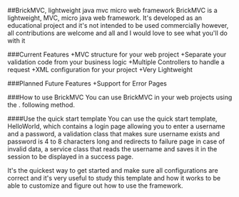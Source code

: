 ##BrickMVC, lightweight java mvc micro web framework
BrickMVC is a lightweight, MVC, micro java web framework. It's developed as an educational project and it's not intended to be used commercially however, all contributions are welcome and all and I would love to see what you'll do with it

###Current Features
+MVC structure for your web project
+Separate your validation code from your business logic
+Multiple Controllers to handle a request
+XML configuration for your project
+Very Lightweight

###Planned Future Features
+Support for Error Pages

###How to use BrickMVC
You can use BrickMVC in your web projects using the .
following method.

####Use the quick start template
You can use the quick start template, HelloWorld, which contains a login page allowing you to enter a username and a password, a validation class that makes sure username exists and password is 4 to 8 characters long and redirects to failure page in case of invalid data, a service class that reads the username and saves it in the session to be displayed in a success page. </p>
It's the quickest way to get started and make sure all configurations are correct and it's very useful to study this template and how it works to be able to customize and figure out how to use the framework.</p>